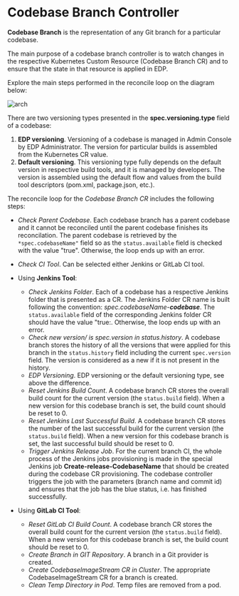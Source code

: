 # Codebase Branch Controller

**Codebase Branch** is the representation of any Git branch for a particular codebase.

The main purpose of a codebase branch controller is to watch changes in the respective Kubernetes Custom Resource
 (Codebase Branch CR) and to ensure that the state in that resource is applied in EDP.
 
Explore the main steps performed in the reconcile loop on the diagram below:

![arch](http://www.plantuml.com/plantuml/proxy?src=https://raw.githubusercontent.com/epmd-edp/codebase-operator/release/2.5/documentation/puml/codebase_branch_chain.puml&raw=true)

There are two versioning types presented in the **spec.versioning.type** field of a codebase:

1. **EDP versioning**. Versioning of a codebase is managed in Admin Console by EDP Administrator. The version for particular builds
is assembled from the Kubernetes CR value. 
2. **Default versioning**. This versioning type fully depends on the default version in respective build tools, and it is managed by developers.
The version is assembled using the default flow and values from the build tool descriptors (pom.xml, package.json, etc.).

The reconcile loop for the *Codebase Branch CR* includes the following steps:

* *Check Parent Codebase*. Each codebase branch has a parent codebase and it cannot be reconciled until the parent codebase finishes its reconcilation.
The parent codebase is retrieved by the `*spec.codebaseName"` field so as the `status.available` field is checked with the
value "true". Otherwise, the loop ends up with an error.

* *Check CI Tool*. Can be selected either Jenkins or GitLab CI tool.

* Using **Jenkins Tool**:

   - *Check Jenkins Folder*. Each of a codebase has a respective Jenkins folder that is presented as a CR. The Jenkins Folder CR name is built following the convention: _spec.codebaseName-**codebase**_. The `status.available` field of the corresponding Jenkins folder CR should have the value "true:. Otherwise, the loop ends up with an error.
   - *Check new version/ is spec.version in status.history*. A codebase branch stores the history of all the versions that were applied for this branch in the `status.history` field including the current `spec.version` field. The version is considered as a new if it is not present in the history.
   - *EDP Versioning*. EDP versioning or the default versioning type, see above the difference.
   - *Reset Jenkins Build Count*. A codebase branch CR stores the overall build count for the current version (the `status.build` field). When a new version for this codebase branch is set, the build count should be reset to 0.
   - *Reset Jenkins Last Successful Build*. A codebase branch CR stores the number of the last successful build for the current version (the `status.build` field). When a new version for this codebase branch is set, the last successful build should be reset to 0.
   - *Trigger Jenkins Release Job*. For the current branch CI, the whole process of the Jenkins jobs provisioning is made in the special Jenkins job **Create-release-CodebaseName** that should be created during the codebase CR provisioning. The codebase controller triggers the job with the parameters (branch name and commit id) and ensures that the job has the blue status, i.e. has finished successfully.

* Using **GitLab CI Tool**:

    - *Reset GitLab CI Build Count*. A codebase branch CR stores the overall build count for the current version (the `status.build` field).  When a new version for this codebase branch is set, the build count should be reset to 0.                                       
    - *Create Branch in GIT Repository*. A branch in a Git provider is created.
    - *Create CodebaseImageStream CR in Cluster*. The appropriate CodebaseImageStream CR for a branch is created.
    - *Clean Temp Directory in Pod*. Temp files are removed from a pod.